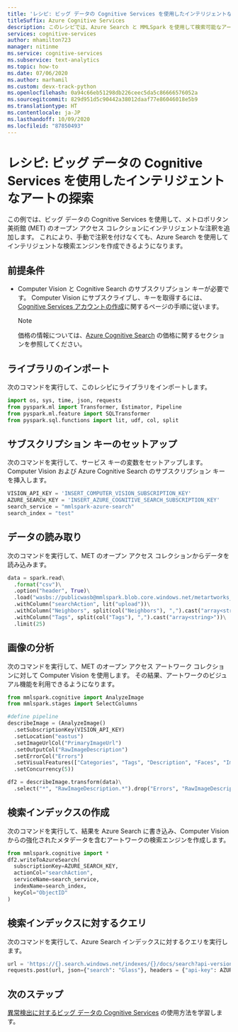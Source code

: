 ```yaml
---
title: 'レシピ: ビッグ データの Cognitive Services を使用したインテリジェントなアートの探索'
titleSuffix: Azure Cognitive Services
description: このレシピでは、Azure Search と MMLSpark を使用して検索可能なアート データベースを作成する方法について説明します。
services: cognitive-services
author: mhamilton723
manager: nitinme
ms.service: cognitive-services
ms.subservice: text-analytics
ms.topic: how-to
ms.date: 07/06/2020
ms.author: marhamil
ms.custom: devx-track-python
ms.openlocfilehash: 0a94c66eb51298db226ceec5da5c86666576052a
ms.sourcegitcommit: 829d951d5c90442a38012daaf77e86046018e5b9
ms.translationtype: HT
ms.contentlocale: ja-JP
ms.lasthandoff: 10/09/2020
ms.locfileid: "87850493"
---
```

# <a name="recipe-intelligent-art-exploration-with-the-cognitive-services-for-big-data"></a>レシピ: ビッグ データの Cognitive Services を使用したインテリジェントなアートの探索

この例では、ビッグ データの Cognitive Services を使用して、メトロポリタン美術館 (MET) のオープン アクセス コレクションにインテリジェントな注釈を追加します。 これにより、手動で注釈を付けなくても、Azure Search を使用してインテリジェントな検索エンジンを作成できるようになります。 

## <a name="prerequisites"></a>前提条件

* Computer Vision と Cognitive Search のサブスクリプション キーが必要です。 Computer Vision にサブスクライブし、キーを取得するには、[Cognitive Services アカウントの作成](https://docs.microsoft.com/azure/cognitive-services/cognitive-services-apis-create-account)に関するページの手順に従います。
  > [!NOTE]
  > 価格の情報については、[Azure Cognitive Search](https://azure.microsoft.com/services/search/#pricing) の価格に関するセクションを参照してください。

## <a name="import-libraries"></a>ライブラリのインポート

次のコマンドを実行して、このレシピにライブラリをインポートします。

```python
import os, sys, time, json, requests
from pyspark.ml import Transformer, Estimator, Pipeline
from pyspark.ml.feature import SQLTransformer
from pyspark.sql.functions import lit, udf, col, split
```

## <a name="set-up-subscription-keys"></a>サブスクリプション キーのセットアップ

次のコマンドを実行して、サービス キーの変数をセットアップします。 Computer Vision および Azure Cognitive Search のサブスクリプション キーを挿入します。

```python
VISION_API_KEY = 'INSERT_COMPUTER_VISION_SUBSCRIPTION_KEY'
AZURE_SEARCH_KEY = 'INSERT_AZURE_COGNITIVE_SEARCH_SUBSCRIPTION_KEY'
search_service = "mmlspark-azure-search"
search_index = "test"
```

## <a name="read-the-data"></a>データの読み取り

次のコマンドを実行して、MET のオープン アクセス コレクションからデータを読み込みます。

```python
data = spark.read\
  .format("csv")\
  .option("header", True)\
  .load("wasbs://publicwasb@mmlspark.blob.core.windows.net/metartworks_sample.csv")\
  .withColumn("searchAction", lit("upload"))\
  .withColumn("Neighbors", split(col("Neighbors"), ",").cast("array<string>"))\
  .withColumn("Tags", split(col("Tags"), ",").cast("array<string>"))\
  .limit(25)
```

<a name="AnalyzeImages"></a>

## <a name="analyze-the-images"></a>画像の分析

次のコマンドを実行して、MET のオープン アクセス アートワーク コレクションに対して Computer Vision を使用します。 その結果、アートワークのビジュアル機能を利用できるようになります。

```python
from mmlspark.cognitive import AnalyzeImage
from mmlspark.stages import SelectColumns

#define pipeline
describeImage = (AnalyzeImage()
  .setSubscriptionKey(VISION_API_KEY)
  .setLocation("eastus")
  .setImageUrlCol("PrimaryImageUrl")
  .setOutputCol("RawImageDescription")
  .setErrorCol("Errors")
  .setVisualFeatures(["Categories", "Tags", "Description", "Faces", "ImageType", "Color", "Adult"])
  .setConcurrency(5))

df2 = describeImage.transform(data)\
  .select("*", "RawImageDescription.*").drop("Errors", "RawImageDescription")
```

<a name="CreateSearchIndex"></a>

## <a name="create-the-search-index"></a>検索インデックスの作成

次のコマンドを実行して、結果を Azure Search に書き込み、Computer Vision からの強化されたメタデータを含むアートワークの検索エンジンを作成します。

```python
from mmlspark.cognitive import *
df2.writeToAzureSearch(
  subscriptionKey=AZURE_SEARCH_KEY,
  actionCol="searchAction",
  serviceName=search_service,
  indexName=search_index,
  keyCol="ObjectID"
)
```

## <a name="query-the-search-index"></a>検索インデックスに対するクエリ

次のコマンドを実行して、Azure Search インデックスに対するクエリを実行します。

```python
url = 'https://{}.search.windows.net/indexes/{}/docs/search?api-version=2019-05-06'.format(search_service, search_index)
requests.post(url, json={"search": "Glass"}, headers = {"api-key": AZURE_SEARCH_KEY}).json()
```

## <a name="next-steps"></a>次のステップ

[異常検出に対するビッグ データの Cognitive Services](anomaly-detection.md) の使用方法を学習します。

